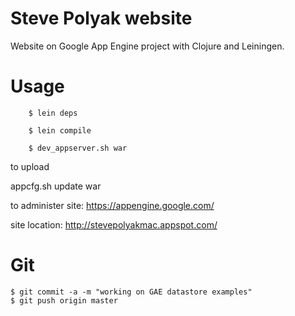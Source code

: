 Steve Polyak website
=====

Website on Google App Engine project with Clojure and Leiningen.

Usage
=====

        $ lein deps

        $ lein compile

        $ dev_appserver.sh war

to upload

appcfg.sh update war

to administer site: 
https://appengine.google.com/

site location: 
http://stevepolyakmac.appspot.com/

Git 
=====

	$ git commit -a -m "working on GAE datastore examples"
	$ git push origin master 

